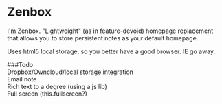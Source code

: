 Zenbox
=====================

I'm Zenbox. "Lightweight" (as in feature-devoid) homepage replacement that allows you to store persistent notes as your default homepage.

Uses html5 local storage, so you better have a good browser. IE go away.

###Todo    
Dropbox/Owncloud/local storage integration    
Email note    
Rich text to a degree (using a js lib)    
Full screen (this.fullscreen?)   